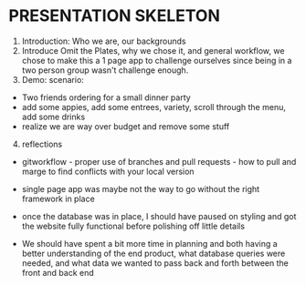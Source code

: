 # PRESENTATION SKELETON
1. Introduction:  Who we are, our backgrounds
2. Introduce Omit the Plates, why we chose it, and general workflow, we chose to make this a 1 page app to challenge ourselves since being in a two person group wasn't challenge enough. 
3. Demo: scenario:
  - Two friends ordering for a small dinner party
  - add some appies, add some entrees, variety, scroll through the menu, add some drinks
  - realize we are way over budget and remove some stuff

4. reflections
  - gitworkflow - proper use of branches and pull requests
                - how to pull and marge to find conflicts with your local version

  - single page app was maybe not the way to go without the right framework in place
  - once the database was in place, I should have paused on styling and got the website fully functional before polishing off little details
  - We should have spent a bit more time in planning and both having a better understanding of the end product, what database queries were needed, and what data we wanted to pass back and forth between the front and back end
